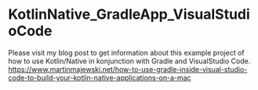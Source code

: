 # KotlinNative_GradleApp_VisualStudioCode

Please visit my blog post to get information about this example project of how to use Kotlin/Native in konjunction with Gradle and VisualStudio Code.
https://www.martinmajewski.net/how-to-use-gradle-inside-visual-studio-code-to-build-your-kotlin-native-applications-on-a-mac
